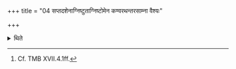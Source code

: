 +++
title = "04 सप्तदशेनाग्निष्टुताग्निष्टोमेन कण्वरथन्तरसाम्ना वैश्यः"

+++

<details><summary>थिते</summary>

4. A Vaiśya desirous of getting cattle should perform an Agniṣṭut-Agniṣṭoma, all the Stotras of which are seventeen versed and the first Pr̥ṣṭhastotra of which is sung in the manner anvarathantara-sāman.[^1]  

[^1]: Cf. TMB XVII.4.1ff.  
</details>

